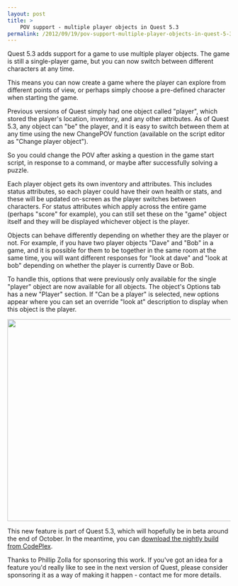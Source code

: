 ```yaml
---
layout: post
title: >
    POV support - multiple player objects in Quest 5.3
permalink: /2012/09/19/pov-support-multiple-player-objects-in-quest-5-3/
---
```

Quest 5.3 adds support for a game to use multiple player objects. The game is still a single-player game, but you can now switch between different characters at any time.

This means you can now create a game where the player can explore from different points of view, or perhaps simply choose a pre-defined character when starting the game.

Previous versions of Quest simply had one object called "player", which stored the player's location, inventory, and any other attributes. As of Quest 5.3, any object can "be" the player, and it is easy to switch between them at any time using the new ChangePOV function (available on the script editor as "Change player object").

So you could change the POV after asking a question in the game start script, in response to a command, or maybe after successfully solving a puzzle.

Each player object gets its own inventory and attributes. This includes status attributes, so each player could have their own health or stats, and these will be updated on-screen as the player switches between characters. For status attributes which apply across the entire game (perhaps "score" for example), you can still set these on the "game" object itself and they will be displayed whichever object is the player.

Objects can behave differently depending on whether they are the player or not. For example, if you have two player objects "Dave" and "Bob" in a game, and it is possible for them to be together in the same room at the same time, you will want different responses for "look at dave" and "look at bob" depending on whether the player is currently Dave or Bob.

To handle this, options that were previously only available for the single "player" object are now available for all objects. The object's Options tab has a new "Player" section. If "Can be a player" is selected, new options appear where you can set an override "look at" description to display when this object is the player.

<img class="aligncenter size-full wp-image-1586" title="Object player editor" src="http://textadventuresblog.files.wordpress.com/2012/09/pov1.png" alt="" width="602" height="456" />

This new feature is part of Quest 5.3, which will hopefully be in beta around the end of October. In the meantime, you can <a href="http://quest.codeplex.com/releases/view/77770">download the nightly build from CodePlex</a>.

Thanks to Phillip Zolla for sponsoring this work. If you've got an idea for a feature you'd really like to see in the next version of Quest, please consider sponsoring it as a way of making it happen - contact me for more details.